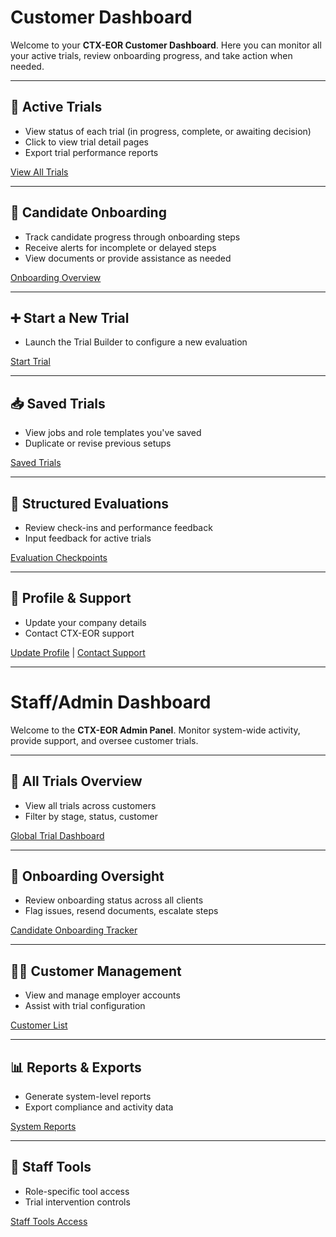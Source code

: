 # Customer Dashboard

Welcome to your **CTX-EOR Customer Dashboard**. Here you can monitor all your active trials, review onboarding progress, and take action when needed.

---

## 🚧 Active Trials
- View status of each trial (in progress, complete, or awaiting decision)
- Click to view trial detail pages
- Export trial performance reports

[View All Trials](trial-dashboard.md)

---

## 👷 Candidate Onboarding
- Track candidate progress through onboarding steps
- Receive alerts for incomplete or delayed steps
- View documents or provide assistance as needed

[Onboarding Overview](how-it-works.md)

---

## ➕ Start a New Trial
- Launch the Trial Builder to configure a new evaluation

[Start Trial](trial-builder.md)

---

## 📥 Saved Trials
- View jobs and role templates you've saved
- Duplicate or revise previous setups

[Saved Trials](save-and-share.md)

---

## 🧠 Structured Evaluations
- Review check-ins and performance feedback
- Input feedback for active trials

[Evaluation Checkpoints](evaluation-checkpoints.md)

---

## 💼 Profile & Support
- Update your company details
- Contact CTX-EOR support

[Update Profile](contact.md) | [Contact Support](contact.md)

---

# Staff/Admin Dashboard

Welcome to the **CTX-EOR Admin Panel**. Monitor system-wide activity, provide support, and oversee customer trials.

---

## 🧩 All Trials Overview
- View all trials across customers
- Filter by stage, status, customer

[Global Trial Dashboard](trial-dashboard.md)

---

## 📝 Onboarding Oversight
- Review onboarding status across all clients
- Flag issues, resend documents, escalate steps

[Candidate Onboarding Tracker](how-it-works.md)

---

## 🧑‍💼 Customer Management
- View and manage employer accounts
- Assist with trial configuration

[Customer List](employer-overview.md)

---

## 📊 Reports & Exports
- Generate system-level reports
- Export compliance and activity data

[System Reports](platform.md)

---

## 🔐 Staff Tools
- Role-specific tool access
- Trial intervention controls

[Staff Tools Access](platform.md)
